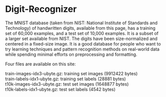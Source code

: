 # Digit-Recognizer
The MNIST database (taken from NIST: National Institute of Standards and Technology) of handwritten digits, available from this page, has a training set of 60,000 examples, and a test set of 10,000 examples. It is a subset of a larger set available from NIST. The digits have been size-normalized and centered in a fixed-size image. It is a good database for people who want to try learning techniques and pattern recognition methods on real-world data while spending minimal efforts on preprocessing and formatting.  

Four files are available on this site:  

train-images-idx3-ubyte.gz: training set images (9912422 bytes)  
train-labels-idx1-ubyte.gz: training set labels (28881 bytes)  
t10k-images-idx3-ubyte.gz: test set images (1648877 bytes)  
t10k-labels-idx1-ubyte.gz: test set labels (4542 bytes)
